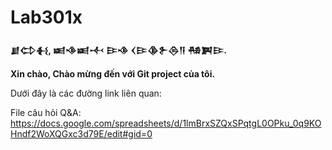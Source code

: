 # Lab301x
**𒋗𒌌𒈬, 𒀜𒈾𒀜𒋾**
**𒄿𒈾 𒌋𒄿𒆠𒉿𒁲𒀀 𒄀𒀉𒄿.**

**Xin chào,
Chào mừng đến với Git project của tôi.**

Dưới đây là các đường link liên quan:

File câu hỏi Q&A: https://docs.google.com/spreadsheets/d/1lmBrxSZQxSPqtgL0OPku_0q9KOHndf2WoXQGxc3d79E/edit#gid=0
